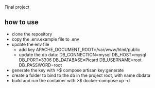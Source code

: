 Final project

## how to use

- clone the repository
- copy the .env.example file to .env
- update the env file
    - add key APACHE_DOCUMENT_ROOT=/var/www/html/public
    - update the db data:
            DB_CONNECTION=mysql
            DB_HOST=mysql
            DB_PORT=3306
            DB_DATABASE=Picard
            DB_USERNAME=root
            DB_PASSWORD=root
- generate the key with >$ compose artisan key:generate
- create a folder to bind to the db in the project root, with name dbdata
- build and run the container with >$ docker-compose up -d 
